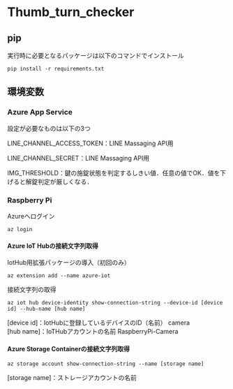 # Thumb_turn_checker
## pip
実行時に必要となるパッケージは以下のコマンドでインストール

`pip install -r requirements.txt`

## 環境変数
### Azure App Service
設定が必要なものは以下の3つ

LINE_CHANNEL_ACCESS_TOKEN：LINE Massaging API用

LINE_CHANNEL_SECRET：LINE Massaging API用

IMG_THRESHOLD：鍵の施錠状態を判定するしきい値．任意の値でOK．値を下げると解錠判定が厳しくなる．

### Raspberry Pi
Azureへログイン

`az login`

#### Azure IoT Hubの接続文字列取得
IotHub用拡張パッケージの導入（初回のみ）

`az extension add --name azure-iot`

接続文字列の取得

`az iot hub device-identity show-connection-string --device-id [device id] --hub-name [hub name]`

[device id]：IotHubに登録しているデバイスのID（名前） camera<br>
[hub name]：IoTHubアカウントの名前 RaspberryPi-Camera<br>

#### Azure Storage Containerの接続文字列取得
`az storage account show-connection-string --name [storage name]`

[storage name]：ストレージアカウントの名前


